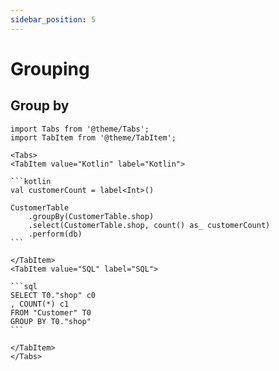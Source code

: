 ```yaml
---
sidebar_position: 5
---
```


# Grouping

## Group by

````mdx-code-block
import Tabs from '@theme/Tabs';
import TabItem from '@theme/TabItem';

<Tabs>
<TabItem value="Kotlin" label="Kotlin">

```kotlin
val customerCount = label<Int>()

CustomerTable
    .groupBy(CustomerTable.shop)
    .select(CustomerTable.shop, count() as_ customerCount)
    .perform(db)
```

</TabItem>
<TabItem value="SQL" label="SQL">

```sql
SELECT T0."shop" c0
, COUNT(*) c1
FROM "Customer" T0
GROUP BY T0."shop"
```

</TabItem>
</Tabs>
````
